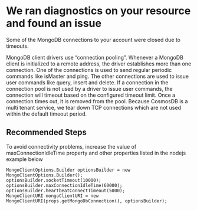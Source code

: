 <properties
	pageTitle="MongoDB Connection Errors RCA"
	description="RCA - MongoDB Connection Errors"
	infoBubbleText="MongoDB connections to your account were closed due to timeouts. See the details on the right."
	service="microsoft.documentdb"
	resource="databaseAccounts"
	authors="bharathsreenivas"
	ms.author="bharathb"
	articleId="cosmosdb-mongoconnection-rca"
  	selfHelpType="rca"
	resourceTags=""
	productPesIds="15585"
	cloudEnvironments="public,fairfax,blackforest,mooncake"
	ownershipId="AzureData_AzureCosmosDB"
/>
# We ran diagnostics on your resource and found an issue
<!--issueDescription-->
Some of the MongoDB connections to your account were closed due to timeouts.
<!--/issueDescription-->

MongoDB client drivers use “connection pooling”. Whenever a MongoDB client is initialized to a remote address, the driver establishes more than one connection.
One of the connections is used to send regular periodic commands like isMaster and ping. 
The other connections are used to issue user commands like query, insert and delete.
If a connection in the connection pool is not used by a driver to issue user commands, the connection will timeout based on the configured timeout limit. Once a connection times out, it is removed from the pool.
Because CosmosDB is a multi tenant service, we tear down TCP connections which are not used within the default timeout period. 

## **Recommended Steps**

To avoid connectivity problems, increase the value of maxConnectionIdleTime property and 
other properties listed in the nodejs example below

```
MongoClientOptions.Builder optionsBuilder = new MongoClientOptions.Builder();
optionsBuilder.socketTimeout(10000);
optionsBuilder.maxConnectionIdleTime(60000);
optionsBuilder.heartbeatConnectTimeout(5000);
MongoClientURI mongoClientURI = new MongoClientURI(props.getMongoDbConnection(), optionsBuilder);
```
